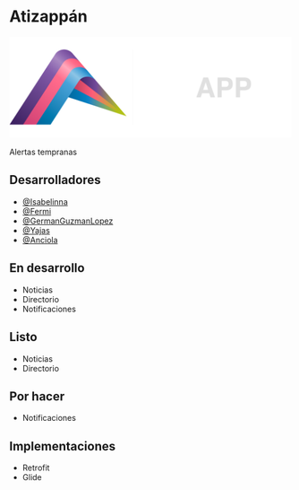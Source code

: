 # Atizappán

<img src="app/src/main/res/drawable/bannerlogo.png"/>


Alertas tempranas
## Desarrolladores 
- [@Isabelinna](https://github.com/isabelinna)
- [@Fermi](https://github.com/A01745597)
- [@GermanGuzmanLopez](https://github.com/GermanGuzmanLopez)
- [@Yajas](https://github.com/A01745696)
- [@Anciola](https://github.com/anciola)
## En desarrollo
- Noticias
- Directorio
- Notificaciones
## Listo 
- Noticias
- Directorio
## Por hacer
- Notificaciones
## Implementaciones
- Retrofit
- Glide
